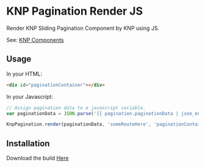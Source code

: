 KNP Pagination Render JS
=========================

Render KNP Sliding Pagination Component by KNP using JS.

See: [KNP Components](https://github.com/KnpLabs/knp-components)

Usage
-----
In your HTML: 
```html
<div id="paginationContainer"></div>
```

In your Javascript:
```js
// Assign pagination data to a javascript variable.
var paginationData = JSON.parse('{{ pagination.paginationData | json_encode | raw }}');

KnpPagination.render(paginationData, 'someRouteHere', 'paginationContainer');
```

Installation
-------------
Download the build [Here](https://github.com/jcfrane/knp-pagination-render/tree/master/lib)
